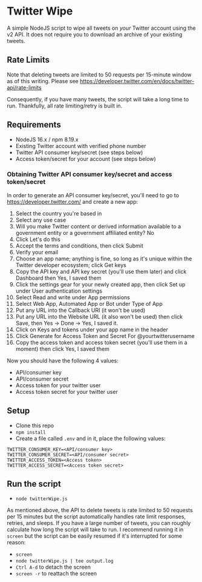 # Twitter Wipe
A simple NodeJS script to wipe all tweets on *your* Twitter account using the v2 API. It does not require you to download an archive of your existing tweets.

## Rate Limits
Note that deleting tweets are limited to 50 requests per 15-minute window as of this writing. Please see https://developer.twitter.com/en/docs/twitter-api/rate-limits

Consequently, if you have many tweets, the script will take a long time to run. Thankfully, all rate limiting/retry is built in.

## Requirements
* NodeJS 16.x / npm 8.19.x
* Existing Twitter account with verified phone number
* Twitter API consumer key/secret (see steps below)
* Access token/secret for your account (see steps below)

### Obtaining Twitter API consumer key/secret and access token/secret

In order to generate an API consumer key/secret, you'll need to go to https://developer.twitter.com/ and create a new app:

1. Select the country you're based in
2. Select any use case
3. Will you make Twitter content or derived information available to a government entity or a government affiliated entity? No
4. Click Let's do this
5. Accept the terms and conditions, then click Submit
7. Verify your email
8. Choose an app name; anything is fine, so long as it's unique within the Twitter developer ecosystem; click Get keys
9. Copy the API key and API key secret (you'll use them later) and click Dashboard then Yes, I saved them
10. Click the settings gear for your newly created app, then click Set up under User authentication settings
11. Select Read and write under App permissions
12. Select Web App, Automated App or Bot under Type of App
13. Put any URL into the Callback URI (it won't be used)
14. Put any URL into the Website URL (it also won't be used) then click Save, then Yes -> Done -> Yes, I saved it.
15. Click on Keys and tokens under your app name in the header
16. Click Generate for Access Token and Secret For @yourtwitterusername
17. Copy the access token and access token secret (you'll use them in a moment) then click Yes, I saved them

Now you should have the following 4 values:
* API/consumer key
* API/consumer secret
* Access token for your twitter user
* Access token secret for your twitter user

## Setup

* Clone this repo
* `npm install`
* Create a file called `.env` and in it, place the following values:
```
TWITTER_CONSUMER_KEY=<API/consumer key>
TWITTER_CONSUMER_SECRET=<API/consumer secret>
TWITTER_ACCESS_TOKEN=<Access token>
TWITTER_ACCESS_SECRET=<Access token secret>
```

## Run the script

* `node twitterWipe.js`

As mentioned above, the API to delete tweets is rate limited to 50 requests per 15 minutes but the script automatically handles rate limit responses, retries, and sleeps. If you have a large number of tweets, you can roughly calculate how long the script will take to run. I recommend running it in `screen` but the script can be easily resumed if it's interrupted for some reason:

* `screen`
* `node twitterWipe.js | tee output.log`
* `Ctrl A-d` to detach the screen
* `screen -r` to reattach the screen
